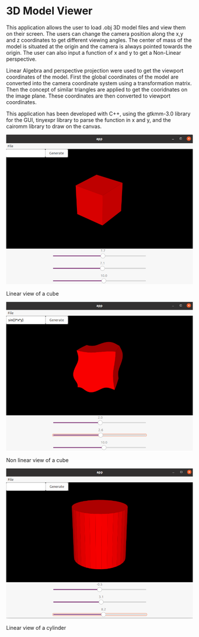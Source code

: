 # 3D Model Viewer

This application allows the user to load .obj 3D model files and view them on their screen. The users can change the camera position along the x,y
 and z coordinates to get different viewing angles. The center of mass of the model is situated at the origin and the camera is always pointed towards 
 the origin. The user can also input a function of x and y to get a Non-Linear perspective. 
 
 Linear Algebra and perspective projection were used to get the viewport coordinates of the model. First the global coordinates of the model are 
 converted into the camera coordinate system using a transformation matrix. Then the concept of similar triangles are applied to get the cooridnates 
 on the image plane. These coordinates are then converted to viewport coordinates.
 
 This application has been developed with C++, using the gtkmm-3.0 library for the GUI, tinyexpr library to parse the function in x and y, and the 
 cairomm library to draw on the canvas.
 
 ![linear view](https://raw.githubusercontent.com/ayugupt/3D_ComputerGraphics/master/images/linear.png)
 
 Linear view of a cube
 
 ![non_linear_view](https://raw.githubusercontent.com/ayugupt/3D_ComputerGraphics/master/images/non_linear.png)
 
 Non linear view of a cube
 
 ![cylinder](https://raw.githubusercontent.com/ayugupt/3D_ComputerGraphics/master/images/cylinder.png)
 
 Linear view of a cylinder
